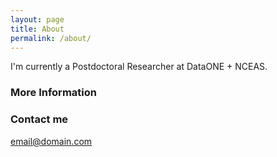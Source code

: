 ```yaml
---
layout: page
title: About
permalink: /about/
---
```


I'm currently a Postdoctoral Researcher at DataONE + NCEAS. 

### More Information



### Contact me

[email@domain.com](mailto:email@domain.com)
